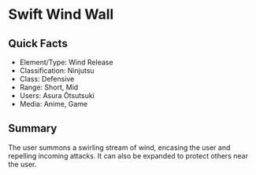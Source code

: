 # Swift Wind Wall

## Quick Facts
- Element/Type: Wind Release
- Classification: Ninjutsu
- Class: Defensive
- Range: Short, Mid
- Users: Asura Ōtsutsuki
- Media: Anime, Game

## Summary
The user summons a swirling stream of wind, encasing the user and repelling incoming attacks. It can also be expanded to protect others near the user.
